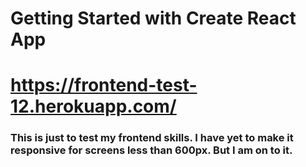 # Getting Started with Create React App

# https://frontend-test-12.herokuapp.com/

### This is just to test my frontend skills. I have yet to make it responsive for screens less than 600px. But I am on to it.
